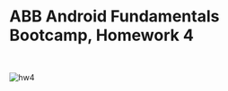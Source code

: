 <h1>ABB Android Fundamentals Bootcamp, Homework 4</h1><br>

![hw4](https://user-images.githubusercontent.com/73391896/206913340-5e73f4e7-2629-40e1-8080-3c522cabe605.png)

